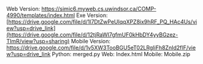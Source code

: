 Web Version: https://simic6.myweb.cs.uwindsor.ca/COMP-4990/templates/index.html
Exe Version: [https://drive.google.com/file/d/1l7DtZwPeUIqqXPZ8ix9hRF_PQ_HAc4Us/view?usp=drive_link](https://drive.google.com/file/d/12tjRaWI7gfmUF0kHbDY4yyBGzez-TImR/view?usp=sharing)
Mobile Version: https://drive.google.com/file/d/1v5XW3TooBGU5eT02LRgIiFh8ZnId2flF/view?usp=drive_link
Python: merged.py
Web: Index.html
Mobile: Mobile.zip
